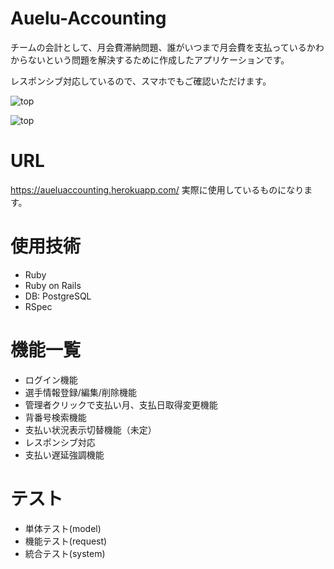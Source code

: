 # Auelu-Accounting
  チームの会計として、月会費滞納問題、誰がいつまで月会費を支払っているかわからないという問題を解決するために作成したアプリケーションです。
  
  レスポンシブ対応しているので、スマホでもご確認いただけます。

![top](https://user-images.githubusercontent.com/61536866/101602870-189b1000-3a42-11eb-9552-c62aa955a991.png "ログイン時のトップページ")


![top](https://user-images.githubusercontent.com/61536866/101604839-d0c9b800-3a44-11eb-949f-462c058ffda0.png "ログイン時のトップページ")

# URL
https://aueluaccounting.herokuapp.com/
実際に使用しているものになります。

# 使用技術
* Ruby 
* Ruby on Rails 
* DB: PostgreSQL
* RSpec

# 機能一覧
* ログイン機能
* 選手情報登録/編集/削除機能
* 管理者クリックで支払い月、支払日取得変更機能
* 背番号検索機能
* 支払い状況表示切替機能（未定）
* レスポンシブ対応
* 支払い遅延強調機能

# テスト
* 単体テスト(model)
* 機能テスト(request)
* 統合テスト(system)
